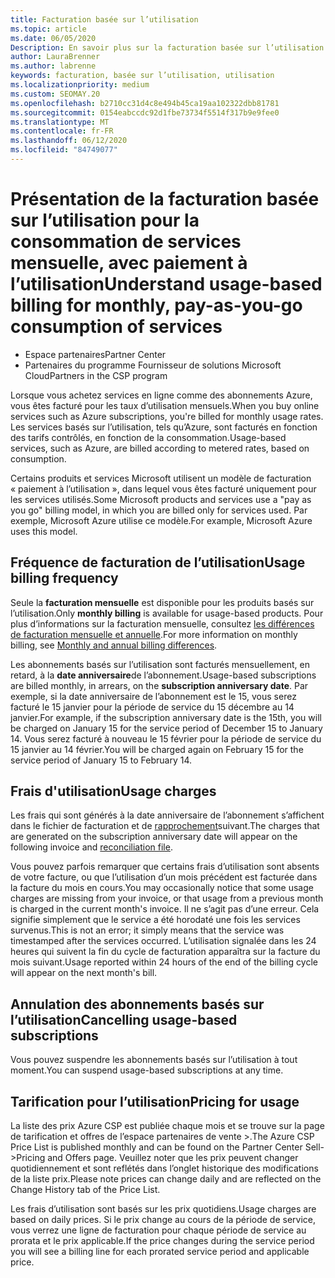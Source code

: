 ```yaml
---
title: Facturation basée sur l’utilisation
ms.topic: article
ms.date: 06/05/2020
Description: En savoir plus sur la facturation basée sur l’utilisation dans l’espace partenaires, où vous êtes facturé pour les taux d’utilisation mensuels.
author: LauraBrenner
ms.author: labrenne
keywords: facturation, basée sur l’utilisation, utilisation
ms.localizationpriority: medium
ms.custom: SEOMAY.20
ms.openlocfilehash: b2710cc31d4c8e494b45ca19aa102322dbb81781
ms.sourcegitcommit: 0154eabccdc92d1fbe73734f5514f317b9e9fee0
ms.translationtype: MT
ms.contentlocale: fr-FR
ms.lasthandoff: 06/12/2020
ms.locfileid: "84749077"
---
```

# <a name="understand-usage-based-billing-for-monthly-pay-as-you-go-consumption-of-services"></a><span data-ttu-id="66fcf-104">Présentation de la facturation basée sur l’utilisation pour la consommation de services mensuelle, avec paiement à l’utilisation</span><span class="sxs-lookup"><span data-stu-id="66fcf-104">Understand usage-based billing for monthly, pay-as-you-go consumption of services</span></span>

- <span data-ttu-id="66fcf-105">Espace partenaires</span><span class="sxs-lookup"><span data-stu-id="66fcf-105">Partner Center</span></span>
- <span data-ttu-id="66fcf-106">Partenaires du programme Fournisseur de solutions Microsoft Cloud</span><span class="sxs-lookup"><span data-stu-id="66fcf-106">Partners in the CSP program</span></span>

<span data-ttu-id="66fcf-107">Lorsque vous achetez services en ligne comme des abonnements Azure, vous êtes facturé pour les taux d’utilisation mensuels.</span><span class="sxs-lookup"><span data-stu-id="66fcf-107">When you buy online services such as Azure subscriptions, you're billed for monthly usage rates.</span></span> <span data-ttu-id="66fcf-108">Les services basés sur l’utilisation, tels qu’Azure, sont facturés en fonction des tarifs contrôlés, en fonction de la consommation.</span><span class="sxs-lookup"><span data-stu-id="66fcf-108">Usage-based services, such as Azure, are billed according to metered rates, based on consumption.</span></span>

<span data-ttu-id="66fcf-109">Certains produits et services Microsoft utilisent un modèle de facturation « paiement à l’utilisation », dans lequel vous êtes facturé uniquement pour les services utilisés.</span><span class="sxs-lookup"><span data-stu-id="66fcf-109">Some Microsoft products and services use a "pay as you go" billing model, in which you are billed only for services used.</span></span> <span data-ttu-id="66fcf-110">Par exemple, Microsoft Azure utilise ce modèle.</span><span class="sxs-lookup"><span data-stu-id="66fcf-110">For example, Microsoft Azure uses this model.</span></span> 

## <a name="usage-billing-frequency"></a><span data-ttu-id="66fcf-111">Fréquence de facturation de l’utilisation</span><span class="sxs-lookup"><span data-stu-id="66fcf-111">Usage billing frequency</span></span>

<span data-ttu-id="66fcf-112">Seule la **facturation mensuelle** est disponible pour les produits basés sur l’utilisation.</span><span class="sxs-lookup"><span data-stu-id="66fcf-112">Only **monthly billing** is available for usage-based products.</span></span> <span data-ttu-id="66fcf-113">Pour plus d’informations sur la facturation mensuelle, consultez [les différences de facturation mensuelle et annuelle](billing-annual-monthly.md).</span><span class="sxs-lookup"><span data-stu-id="66fcf-113">For more information on monthly billing, see [Monthly and annual billing differences](billing-annual-monthly.md).</span></span>

<span data-ttu-id="66fcf-114">Les abonnements basés sur l’utilisation sont facturés mensuellement, en retard, à la **date anniversaire**de l’abonnement.</span><span class="sxs-lookup"><span data-stu-id="66fcf-114">Usage-based subscriptions are billed monthly, in arrears, on the **subscription anniversary date**.</span></span> <span data-ttu-id="66fcf-115">Par exemple, si la date anniversaire de l’abonnement est le 15, vous serez facturé le 15 janvier pour la période de service du 15 décembre au 14 janvier.</span><span class="sxs-lookup"><span data-stu-id="66fcf-115">For example, if the subscription anniversary date is the 15th, you will be charged on January 15 for the service period of December 15 to January 14.</span></span> <span data-ttu-id="66fcf-116">Vous serez facturé à nouveau le 15 février pour la période de service du 15 janvier au 14 février.</span><span class="sxs-lookup"><span data-stu-id="66fcf-116">You will be charged again on February 15 for the service period of January 15 to February 14.</span></span>

## <a name="usage-charges"></a><span data-ttu-id="66fcf-117">Frais d'utilisation</span><span class="sxs-lookup"><span data-stu-id="66fcf-117">Usage charges</span></span>

<span data-ttu-id="66fcf-118">Les frais qui sont générés à la date anniversaire de l’abonnement s’affichent dans le fichier de facturation et de [rapprochement](usage-based-recon-files.md)suivant.</span><span class="sxs-lookup"><span data-stu-id="66fcf-118">The charges that are generated on the subscription anniversary date will appear on the following invoice and [reconciliation file](usage-based-recon-files.md).</span></span>

<span data-ttu-id="66fcf-119">Vous pouvez parfois remarquer que certains frais d’utilisation sont absents de votre facture, ou que l’utilisation d’un mois précédent est facturée dans la facture du mois en cours.</span><span class="sxs-lookup"><span data-stu-id="66fcf-119">You may occasionally notice that some usage charges are missing from your invoice, or that usage from a previous month is charged in the current month's invoice.</span></span> <span data-ttu-id="66fcf-120">Il ne s’agit pas d’une erreur. Cela signifie simplement que le service a été horodaté une fois les services survenus.</span><span class="sxs-lookup"><span data-stu-id="66fcf-120">This is not an error; it simply means that the service was timestamped after the services occurred.</span></span> <span data-ttu-id="66fcf-121">L’utilisation signalée dans les 24 heures qui suivent la fin du cycle de facturation apparaîtra sur la facture du mois suivant.</span><span class="sxs-lookup"><span data-stu-id="66fcf-121">Usage reported within 24 hours of the end of the billing cycle will appear on the next month's bill.</span></span>

## <a name="cancelling-usage-based-subscriptions"></a><span data-ttu-id="66fcf-122">Annulation des abonnements basés sur l’utilisation</span><span class="sxs-lookup"><span data-stu-id="66fcf-122">Cancelling usage-based subscriptions</span></span>

<span data-ttu-id="66fcf-123">Vous pouvez suspendre les abonnements basés sur l’utilisation à tout moment.</span><span class="sxs-lookup"><span data-stu-id="66fcf-123">You can suspend usage-based subscriptions at any time.</span></span>

## <a name="pricing-for-usage"></a><span data-ttu-id="66fcf-124">Tarification pour l’utilisation</span><span class="sxs-lookup"><span data-stu-id="66fcf-124">Pricing for usage</span></span>

<span data-ttu-id="66fcf-125">La liste des prix Azure CSP est publiée chaque mois et se trouve sur la page de tarification et offres de l’espace partenaires de vente >.</span><span class="sxs-lookup"><span data-stu-id="66fcf-125">The Azure CSP Price List is published monthly and can be found on the Partner Center Sell->Pricing and Offers page.</span></span> <span data-ttu-id="66fcf-126">Veuillez noter que les prix peuvent changer quotidiennement et sont reflétés dans l’onglet historique des modifications de la liste prix.</span><span class="sxs-lookup"><span data-stu-id="66fcf-126">Please note prices can change daily and are reflected on the Change History tab of the Price List.</span></span>

<span data-ttu-id="66fcf-127">Les frais d’utilisation sont basés sur les prix quotidiens.</span><span class="sxs-lookup"><span data-stu-id="66fcf-127">Usage charges are based on daily prices.</span></span> <span data-ttu-id="66fcf-128">Si le prix change au cours de la période de service, vous verrez une ligne de facturation pour chaque période de service au prorata et le prix applicable.</span><span class="sxs-lookup"><span data-stu-id="66fcf-128">If the price changes during the service period you will see a billing line for each prorated service period and applicable price.</span></span>
